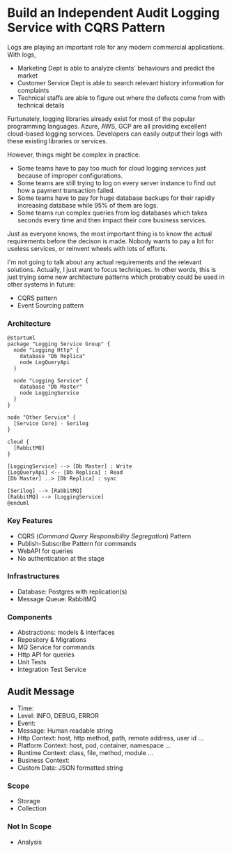 # Build an Independent Audit Logging Service with CQRS Pattern

Logs are playing an important role for any modern commercial applications. With logs,
- Marketing Dept is able to analyze clients' behaviours and predict the market
- Customer Service Dept is able to search relevant history information for complaints
- Technical staffs are able to figure out where the defects come from with technical details

Furtunately, logging libraries already exist for most of the popular programming languages. Azure, AWS, GCP are all providing excellent cloud-based logging services. Developers can easily output their logs with these existing libraries or services.

However, things might be complex in practice. 
- Some teams have to pay too much for cloud logging services just because of improper configurations. 
- Some teams are still trying to log on every server instance to find out how a payment transaction failed. 
- Some teams have to pay for huge database backups for their rapidly increasing database while 95% of them are logs.
- Some teams run complex queries from log databases which takes seconds every time and then impact their core business services.

Just as everyone knows, the most important thing is to know the actual requirements before the decison is made. Nobody wants to pay a lot for useless services, or reinvent wheels with lots of efforts.

I'm not going to talk about any actual requirements and the relevant solutions. Actually, I just want to focus techniques. In other words, this is just trying some new architecture patterns which probably could be used in other systems in future:
-	CQRS pattern
-	Event Sourcing pattern


### Architecture
```plantuml
@startuml
package "Logging Service Group" {
  node "Logging Http" {
    database "Db Replica"
    node LogQueryApi
  }
  
  node "Logging Service" {
    database "Db Master"
    node LoggingService
  }
}

node "Other Service" {
  [Service Core] - Serilog
}

cloud {
  [RabbitMQ]
}

[LoggingService] --> [Db Master] : Write
[LogQueryApi] <-- [Db Replica] : Read
[Db Master] ..> [Db Replica] : sync

[Serilog] --> [RabbitMQ]
[RabbitMQ] --> [LoggingService]
@enduml
```

### Key Features

* CQRS (*Command Query Responsibility Segregation*) Pattern
* Publish-Subscribe Pattern for commands
* WebAPI for queries
* No authentication at the stage

### Infrastructures
* Database: Postgres with replication(s)
* Message Queue: RabbitMQ

### Components
* Abstractions: models & interfaces
* Repository & Migrations
* MQ Service for commands
* Http API for queries
* Unit Tests
* Integration Test Service

## Audit Message

* Time: 
* Level: INFO, DEBUG, ERROR
* Event: 
* Message: Human readable string
* Http Context: host, http method, path, remote address, user id …
* Platform Context: host, pod, container, namespace …
* Runtime Context: class, file, method, module …
* Business Context: 
* Custom Data: JSON formatted string

### Scope
- Storage
-	Collection

### Not In Scope
-	Analysis



